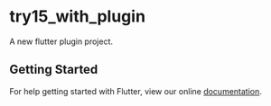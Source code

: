 # try15_with_plugin

A new flutter plugin project.

## Getting Started

For help getting started with Flutter, view our online
[documentation](http://flutter.io/).
